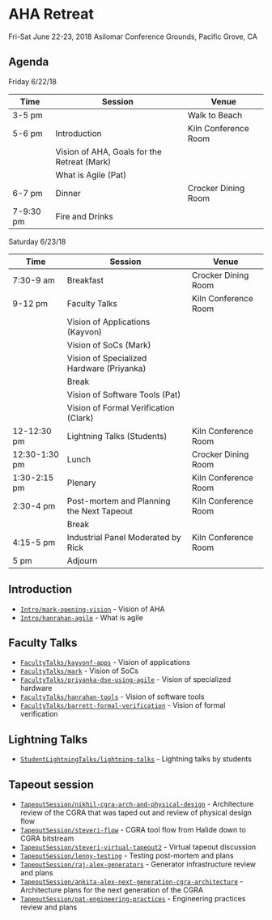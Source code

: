 # AHA Retreat
Fri-Sat June 22-23, 2018
Asilomar Conference Grounds, Pacific Grove, CA 

## Agenda

Friday 6/22/18

| Time | Session | Venue |
| --- | --- | --- |
| 3-5 pm | | Walk to Beach |
| 5-6 pm | Introduction | Kiln Conference Room |
|  | Vision of AHA, Goals for the Retreat (Mark) |  |
|  | What is Agile (Pat) |  |
| 6-7 pm | Dinner | Crocker Dining Room |
| 7-9:30 pm | Fire and Drinks | |

Saturday 6/23/18

| Time | Session | Venue |
| --- | --- | --- |
| 7:30-9 am | Breakfast | Crocker Dining Room |
| 9-12 pm | Faculty Talks | Kiln Conference Room |
| | Vision of Applications (Kayvon) | |
| | Vision of SoCs (Mark) | |
| | Vision of Specialized Hardware (Priyanka) | |
| | Break | |
| | Vision of Software Tools (Pat) | |
| | Vision of Formal Verification (Clark) | |
| 12-12:30 pm | Lightning Talks (Students) | Kiln Conference Room |
| 12:30-1:30 pm | Lunch | Crocker Dining Room |
| 1:30-2:15 pm | Plenary | Kiln Conference Room |
| 2:30-4 pm | Post-mortem and Planning the Next Tapeout | Kiln Conference Room |
| | Break | |
| 4:15-5 pm | Industrial Panel Moderated by Rick | Kiln Conference Room |
| 5 pm | Adjourn | |

## Introduction

* [`Intro/mark-opening-vision`](Intro/mark-opening-vision.pdf) - Vision of AHA
* [`Intro/hanrahan-agile`](Intro/hanrahan-agile.pdf) - What is agile

## Faculty Talks

* [`FacultyTalks/kayvonf-apps`](FacultyTalks/kayvonf-apps.pdf) - Vision of applications
* [`FacultyTalks/mark`](FacultyTalks/mark.pdf) - Vision of SoCs
* [`FacultyTalks/priyanka-dse-using-agile`](FacultyTalks/priyanka-dse-using-agile.pdf) - Vision of specialized hardware
* [`FacultyTalks/hanrahan-tools`](FacultyTalks/hanrahan-tools.pdf) - Vision of software tools
* [`FacultyTalks/barrett-formal-verification`](FacultyTalks/barrett-formal-verification.pdf) - Vision of formal verification

## Lightning Talks

* [`StudentLightningTalks/lightning-talks`](StudentLightningTalks/lightning-talks.pdf) - Lightning talks by students

## Tapeout session
* [`TapeoutSession/nikhil-cgra-arch-and-physical-design`](TapeoutSession/nikhil-cgra-arch-and-physical-design.pdf) - Architecture review of the CGRA that was taped out and review of physical design flow
* [`TapeoutSession/steveri-flow`](TapeoutSession/steveri-flow.pdf) - CGRA tool flow from Halide down to CGRA bitstream
* [`TapeoutSession/steveri-virtual-tapeout2`](TapeoutSession/steveri-virtual-tapeout2.pdf) - Virtual tapeout discussion
* [`TapeoutSession/lenny-testing`](TapeoutSession/lenny-testing.pdf) - Testing post-mortem and plans
* [`TapeoutSession/raj-alex-generators`](TapeoutSession/raj-alex-generators.pdf) - Generator infrastructure review and plans
* [`TapeoutSession/ankita-alex-next-generation-cgra-architecture`](TapeoutSession/ankita-alex-next-generation-cgra-architecture.pdf) - Architecture plans for the next generation of the CGRA
* [`TapeoutSession/pat-engineering-practices`](TapeoutSession/pat-engineering-practices.pdf) - Engineering practices review and plans
